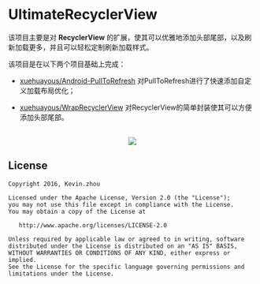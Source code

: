 # UltimateRecyclerView

该项目主要是对 **RecyclerView** 的扩展，使其可以优雅地添加头部尾部，以及刷新加载更多，并且可以轻松定制刷新加载样式。

该项目是在以下两个项目基础上完成：

- [xuehuayous/Android-PullToRefresh](https://github.com/xuehuayous/Android-PullToRefresh) 对PullToRefresh进行了快速添加自定义加载布局优化；

- [xuehuayous/WrapRecyclerView](https://github.com/xuehuayous/WrapRecyclerView) 对RecyclerView的简单封装使其可以方便添加头部尾部。

<br/>
<div align="center"><img src="https://raw.githubusercontent.com/xuehuayous/UltimateRecyclerView/master/sample.gif" /></div>

## License

    Copyright 2016, Kevin.zhou

    Licensed under the Apache License, Version 2.0 (the "License");
    you may not use this file except in compliance with the License.
    You may obtain a copy of the License at

       http://www.apache.org/licenses/LICENSE-2.0

    Unless required by applicable law or agreed to in writing, software
    distributed under the License is distributed on an "AS IS" BASIS,
    WITHOUT WARRANTIES OR CONDITIONS OF ANY KIND, either express or implied.
    See the License for the specific language governing permissions and
    limitations under the License.
